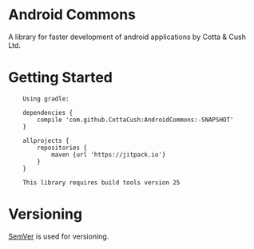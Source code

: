 # Android Commons
A library for faster development of android applications by Cotta & Cush Ltd.

# Getting Started
```
    Using gradle:

    dependencies {
        compile 'com.github.CottaCush:AndroidCommons:-SNAPSHOT'
    }

    allprojects {
        repositories {
            maven {url 'https://jitpack.io'}
        }
    }

    This library requires build tools version 25

```

# Versioning
[SemVer](http://semver.org/) is used for versioning.
